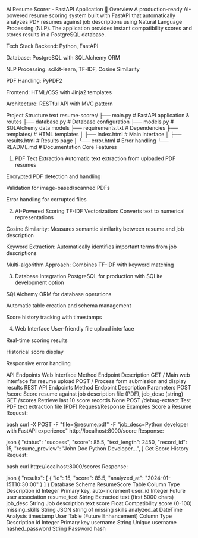 AI Resume Scorer - FastAPI Application 🚀
Overview
A production-ready AI-powered resume scoring system built with FastAPI that automatically analyzes PDF resumes against job descriptions using Natural Language Processing (NLP). The application provides instant compatibility scores and stores results in a PostgreSQL database.

Tech Stack
Backend: Python, FastAPI

Database: PostgreSQL with SQLAlchemy ORM

NLP Processing: scikit-learn, TF-IDF, Cosine Similarity

PDF Handling: PyPDF2

Frontend: HTML/CSS with Jinja2 templates

Architecture: RESTful API with MVC pattern

Project Structure
text
resume-scorer/
├── main.py          # FastAPI application & routes
├── database.py      # Database configuration
├── models.py        # SQLAlchemy data models
├── requirements.txt # Dependencies
├── templates/       # HTML templates
│   ├── index.html   # Main interface
│   ├── results.html # Results page
│   └── error.html   # Error handling
└── README.md        # Documentation
Core Features
1. PDF Text Extraction
Automatic text extraction from uploaded PDF resumes

Encrypted PDF detection and handling

Validation for image-based/scanned PDFs

Error handling for corrupted files

2. AI-Powered Scoring
TF-IDF Vectorization: Converts text to numerical representations

Cosine Similarity: Measures semantic similarity between resume and job description

Keyword Extraction: Automatically identifies important terms from job descriptions

Multi-algorithm Approach: Combines TF-IDF with keyword matching

3. Database Integration
PostgreSQL for production with SQLite development option

SQLAlchemy ORM for database operations

Automatic table creation and schema management

Score history tracking with timestamps

4. Web Interface
User-friendly file upload interface

Real-time scoring results

Historical score display

Responsive error handling

API Endpoints
Web Interface
Method	Endpoint	Description
GET	/	Main web interface for resume upload
POST	/	Process form submission and display results
REST API Endpoints
Method	Endpoint	Description	Parameters
POST	/score	Score resume against job description	file (PDF), job_desc (string)
GET	/scores	Retrieve last 10 score records	None
POST	/debug-extract	Test PDF text extraction	file (PDF)
Request/Response Examples
Score a Resume
Request:

bash
curl -X POST -F "file=@resume.pdf" -F "job_desc=Python developer with FastAPI experience" http://localhost:8000/score
Response:

json
{
  "status": "success",
  "score": 85.5,
  "text_length": 2450,
  "record_id": 15,
  "resume_preview": "John Doe Python Developer...",
}
Get Score History
Request:

bash
curl http://localhost:8000/scores
Response:

json
{
  "results": [
    {
      "id": 15,
      "score": 85.5,
      "analyzed_at": "2024-01-15T10:30:00"
    }
  ]
}
Database Schema
ResumeScore Table
Column	Type	Description
id	Integer	Primary key, auto-increment
user_id	Integer	Future user association
resume_text	String	Extracted text (first 5000 chars)
job_desc	String	Job description text
score	Float	Compatibility score (0-100)
missing_skills	String	JSON string of missing skills
analyzed_at	DateTime	Analysis timestamp
User Table (Future Enhancement)
Column	Type	Description
id	Integer	Primary key
username	String	Unique username
hashed_password	String	Password hash
